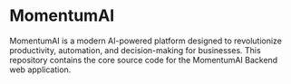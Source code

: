 # MomentumAI

MomentumAI is a modern AI-powered platform designed to revolutionize productivity, automation, and decision-making for businesses. 
This repository contains the core source code for the MomentumAI Backend web application.
